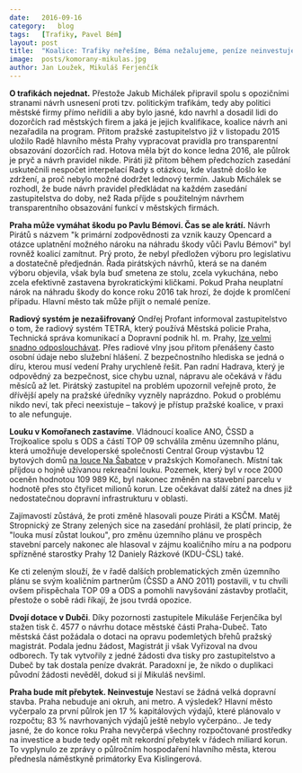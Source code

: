 ```yaml
---
date:	2016-09-16
category:	blog
tags:	[Trafiky, Pavel Bém]
layout:	post
title:	"Koalice: Trafiky neřešíme, Béma nežalujeme, peníze neinvestujeme." 
image:	posts/komorany-mikulas.jpg
author:	Jan Loužek, Mikuláš Ferjenčík
---
```


**O trafikách nejednat.** Přestože Jakub Michálek připravil spolu s opozičními stranami návrh usnesení proti tzv. politickým trafikám, tedy aby politici městské firmy přímo neřídili a aby bylo jasné, kdo navrhl a dosadil lidi do dozorčích rad městských firem a jaká je jejich kvalifikace, koalice návrh ani nezařadila na program. Přitom pražské zastupitelstvo již v listopadu 2015 uložilo Radě hlavního města Prahy vypracovat pravidla pro transparentní obsazování dozorčích rad. Hotova měla být do konce ledna 2016, ale půlrok je pryč a návrh pravidel nikde. Piráti již přitom během předchozích zasedání uskutečnili nespočet interpelací Rady s otázkou, kde vlastně došlo ke zdržení, a proč nebylo možné dodržet lednový termín. Jakub Michálek se rozhodl, že bude návrh pravidel předkládat na každém zasedání zastupitelstva do doby, než Rada příjde s použitelným návrhem transparentního obsazování funkcí v městských firmách.

**Praha může vymáhat škodu po Pavlu Bémovi. Čas se ale krátí.** Návrh Pirátů s názvem "k primární zodpovědnosti za vznik kauzy Opencard a otázce uplatnění možného nároku na náhradu škody vůči Pavlu Bémovi" byl rovněž koalicí zamítnut. Prý proto, že nebyl předložen výboru pro legislativu a dostatečně předjednán. Řada pirátských návrhů, která se na daném výboru objevila, však byla buď smetena ze stolu, zcela vykuchána, nebo zcela efektivně zastavena byrokratickými kličkami. Pokud Praha neuplatní nárok na náhradu škody do konce roku 2016 tak hrozí, že dojde k promlčení případu. Hlavní město tak může přijít o nemalé peníze.

**Radiový systém je nezašifrovaný** Ondřej Profant informoval zastupitelstvo o tom, že radiový systém TETRA, který používá Městská policie Praha, Technická správa komunikací a Dopravní podnik hl. m. Prahy, [lze velmi snadno odposlouchávat](https://praha.pirati.cz/odposlouchavani.html). Přes radiové vlny jsou přitom přenášeny často osobní údaje nebo služební hlášení. Z bezpečnostního hlediska se jedná o díru, kterou musí vedení Prahy urychleně řešit. Pan radní Hadrava, který je odpovědný za bezpečnost, sice chybu uznal, nápravu ale očekává v řádu měsíců až let. Pirátský zastupitel na problém upozornil veřejně proto, že dřívější apely na pražské úředníky vyzněly naprázdno. Pokud o problému nikdo neví, tak přeci neexistuje – takový je přístup pražské koalice, v praxi to ale nefunguje.

**Louku v Komořanech zastavíme**. Vládnoucí koalice ANO, ČSSD a Trojkoalice spolu s ODS a částí TOP 09 schválila změnu územního plánu, která umožňuje developerské společnosti Central Group výstavbu 12 bytových domů [na louce Na Šabatce](http://www.piratskelisty.cz/clanek-1441-louka-za-150-milionu) v pražských Komořanech. Místní tak příjdou o hojně užívanou rekreační louku. Pozemek, který byl v roce 2000 oceněn hodnotou 109 989 Kč, byl nakonec změněn na stavební parcelu v hodnotě přes sto čtyřicet milionů korun. Lze očekávat další zátež na dnes již nedostatečnou dopravní infrastrukturu v oblasti.

Zajímavostí zůstává, že proti změně hlasovali pouze Piráti a KSČM. Matěj Stropnický ze Strany zelených sice na zasedání prohlásil, že platí princip, že "louka musí zůstat loukou", pro změnu územního plánu ve prospěch stavební parcely nakonec ale hlasoval v zájmu koaličního míru a na podporu spřízněné starostky Prahy 12 Daniely Rázkové (KDU-ČSL) také. 

Ke cti zeleným slouží, že v řadě dalších problematických změn územního plánu se svým koaličním partnerům (ČSSD a ANO 2011) postavili, v tu chvíli ovšem přispěchala TOP 09 a ODS a pomohli navyšování zástavby protlačit, přestože o sobě rádi říkají, že jsou tvrdá opozice. 

**Dvojí dotace v Dubči**. Díky pozornosti zastupitele Mikuláše Ferjenčíka byl stažen tisk č. 4577 o návrhu dotace městské části Praha-Dubeč. Tato městská část požádala o dotaci na opravu podemletých břehů pražský magistrát. Podala jednu žádost, Magistrát ji však Vyřizoval na dvou odborech. Ty tak vytvořily z jedné žádosti dva tisky pro zastupitelstvo a Dubeč by tak dostala peníze dvakrát. Paradoxní je, že nikdo o duplikaci původní žádosti nevěděl, dokud si jí Mikuláš nevšiml. 

**Praha bude mít přebytek. Neinvestuje** Nestaví se žádná velká dopravní stavba. Praha nebuduje ani okruh, ani metro. A výsledek? Hlavní město vyčerpalo za první půlrok jen 17 % kapitálových výdajů, které plánovalo v rozpočtu; 83 % navrhovaných výdajů ještě nebylo vyčerpáno.. Je tedy jasné, že do konce roku Praha nevyčerpá všechny rozpočtované prostředky na investice a bude tedy opět mít rekordní přebytek v řádech miliard korun. To vyplynulo ze zprávy o půlročním hospodaření hlavního města, kterou přednesla náměstkyně primátorky Eva Kislingerová. 
